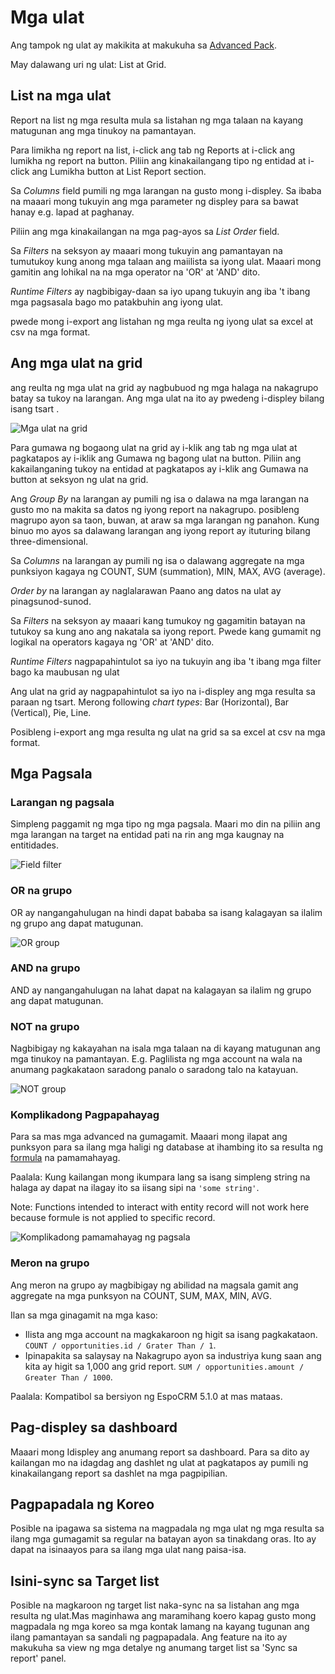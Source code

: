 # Mga ulat

Ang tampok ng ulat ay makikita at makukuha sa [Advanced Pack](https://www.espocrm.com/extensions/advanced-pack/).

May dalawang uri ng ulat: List at Grid.  

## List na mga ulat

Report na list ng mga resulta mula sa listahan ng mga talaan na kayang matugunan ang mga tinukoy na pamantayan.

Para limikha ng report na list, i-click ang tab ng Reports at i-click ang lumikha ng report na button. Piliin ang kinakailangang tipo ng entidad at i-click ang Lumikha button at List Report section.

Sa _Columns_ field pumili ng mga larangan na gusto mong i-displey. Sa ibaba na maaari mong tukuyin ang mga parameter ng displey para sa bawat hanay e.g. lapad at paghanay.

Piliin ang mga kinakailangan na mga pag-ayos sa  _List Order_ field. 

Sa _Filters_ na seksyon ay maaari mong tukuyin ang pamantayan na tumutukoy kung anong mga talaan ang maiilista sa iyong ulat. Maaari mong gamitin ang lohikal na na mga operator na 'OR' at 'AND' dito.

_Runtime Filters_ ay nagbibigay-daan sa iyo upang tukuyin ang iba 't ibang mga pagsasala bago mo patakbuhin ang iyong ulat.

pwede mong i-export ang listahan ng mga reulta ng iyong ulat sa excel at csv na mga format.

## Ang mga ulat na grid

ang reulta ng mga ulat na grid ay nagbubuod ng mga halaga na nakagrupo batay sa tukoy na larangan. Ang mga ulat na ito ay pwedeng i-displey bilang isang tsart .

![Mga ulat na grid](https://raw.githubusercontent.com/espocrm/documentation/master/_static/images/user-guide/reports/grid.png)

Para gumawa ng bogaong ulat na grid ay i-klik ang tab ng mga ulat at pagkatapos ay i-iklik ang Gumawa ng bagong ulat na button. Piliin ang kakailanganing tukoy na entidad at pagkatapos ay i-klik ang Gumawa na button at seksyon ng ulat na grid.

Ang _Group By_ na larangan ay pumili ng isa o dalawa na mga larangan na gusto mo na makita sa datos ng iyong report na nakagrupo. posibleng magrupo ayon sa taon, buwan, at araw sa mga larangan ng panahon. Kung binuo mo ayos sa dalawang larangan ang iyong report ay ituturing bilang three-dimensional.

Sa _Columns_ na larangan ay pumili ng isa o dalawang aggregate na mga punksiyon kagaya ng  COUNT, SUM (summation), MIN, MAX, AVG (average).

_Order by_ na larangan ay naglalarawan Paano ang datos na ulat ay pinagsunod-sunod.

Sa _Filters_ na seksyon ay maaari kang tumukoy ng gagamitin batayan na tutukoy sa kung ano ang nakatala sa iyong report. Pwede kang gumamit ng logikal na operators kagaya ng 'OR' at 'AND' dito.

_Runtime Filters_ nagpapahintulot sa iyo na tukuyin ang iba 't ibang mga filter bago ka maubusan ng ulat

Ang ulat na grid ay nagpapahintulot sa iyo na i-displey ang mga resulta sa paraan ng tsart. Merong following _chart types_: Bar (Horizontal), Bar (Vertical), Pie, Line.

Posibleng i-export ang mga resulta ng ulat na grid sa sa excel at csv na mga format.

## Mga Pagsala

### Larangan ng pagsala

Simpleng paggamit ng mga tipo ng mga pagsala. Maari mo din na piliin ang mga larangan na target na entidad pati na rin ang mga kaugnay na entitidades.

![Field filter](https://raw.githubusercontent.com/espocrm/documentation/master/_static/images/user-guide/reports/filter-field.png)

### OR na grupo

OR ay nangangahulugan na  hindi dapat bababa sa isang kalagayan sa ilalim ng grupo ang dapat matugunan.

![OR group](https://raw.githubusercontent.com/espocrm/documentation/master/_static/images/user-guide/reports/filter-or.png)

### AND na grupo

AND ay nangangahulugan na lahat dapat na kalagayan sa ilalim ng grupo ang dapat matugunan.

### NOT na grupo

Nagbibigay ng kakayahan na isala mga talaan na di kayang matugunan ang mga tinukoy na pamantayan. E.g. Paglilista ng mga account na wala na anumang pagkakataon saradong panalo o saradong talo na katayuan.

![NOT group](https://raw.githubusercontent.com/espocrm/documentation/master/_static/images/user-guide/reports/filter-not.png)

### Komplikadong Pagpapahayag

Para sa mas mga advanced na gumagamit. Maaari mong ilapat ang punksyon para sa ilang mga haligi ng database at ihambing ito sa resulta ng [formula](../administration/formula.md) na pamamahayag.

Paalala: Kung kailangan mong ikumpara lang sa isang simpleng string na halaga ay dapat na ilagay ito sa iisang sipi na `'some string'`.

Note: Functions intended to interact with entity record will not work here because formule is not applied to specific record.

![Komplikadong pamamahayag ng pagsala](https://raw.githubusercontent.com/espocrm/documentation/master/_static/images/user-guide/reports/filter-complex.png)

### Meron na grupo

Ang meron na grupo ay magbibigay ng abilidad na magsala gamit ang aggregate na mga punksyon na COUNT, SUM, MAX, MIN, AVG.

Ilan sa mga ginagamit na mga kaso:

* Ilista ang mga account na magkakaroon ng higit sa isang pagkakataon. `COUNT / opportunities.id / Grater Than / 1`.
* Ipinapakita sa salaysay na Nakagrupo ayon sa industriya kung saan ang kita ay higit sa 1,000 ang grid report. `SUM / opportunities.amount / Greater Than / 1000`.

Paalala: Kompatibol sa bersiyon ng EspoCRM 5.1.0 at mas mataas.

## Pag-displey sa dashboard

Maaari mong Idispley ang anumang report sa dashboard. Para sa dito ay kailangan mo na idagdag ang dashlet ng ulat at pagkatapos ay pumili ng kinakailangang report sa dashlet na mga pagpipilian.

## Pagpapadala ng Koreo

Posible na ipagawa sa sistema na magpadala ng mga ulat ng mga resulta sa ilang mga gumagamit sa regular na batayan ayon sa tinakdang oras. Ito ay dapat na isinaayos para sa ilang mga ulat nang paisa-isa.

## Isini-sync sa Target list

Posible na magkaroon ng target list naka-sync na sa listahan ang mga resulta ng ulat.Mas maginhawa ang maramihang koero kapag gusto mong magpadala ng mga koreo sa mga kontak lamang na kayang tugunan ang ilang pamantayan sa sandali ng pagpapadala. Ang feature na ito ay makukuha sa view ng mga detalye ng anumang target list sa 'Sync sa report' panel.
